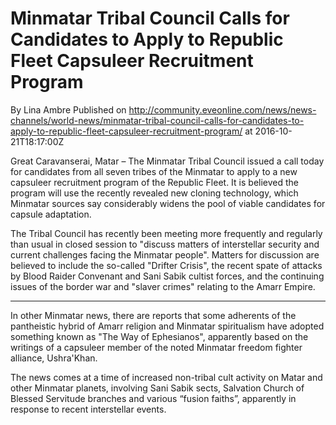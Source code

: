 # Minmatar Tribal Council Calls for Candidates to Apply to Republic Fleet Capsuleer Recruitment Program
By Lina Ambre
Published on http://community.eveonline.com/news/news-channels/world-news/minmatar-tribal-council-calls-for-candidates-to-apply-to-republic-fleet-capsuleer-recruitment-program/ at 2016-10-21T18:17:00Z

Great Caravanserai, Matar – The Minmatar Tribal Council issued a call today for candidates from all seven tribes of the Minmatar to apply to a new capsuleer recruitment program of the Republic Fleet. It is believed the program will use the recently revealed new cloning technology, which Minmatar sources say considerably widens the pool of viable candidates for capsule adaptation.

The Tribal Council has recently been meeting more frequently and regularly than usual in closed session to "discuss matters of interstellar security and current challenges facing the Minmatar people". Matters for discussion are believed to include the so-called "Drifter Crisis", the recent spate of attacks by Blood Raider Convenant and Sani Sabik cultist forces, and the continuing issues of the border war and "slaver crimes" relating to the Amarr Empire.

---

In other Minmatar news, there are reports that some adherents of the pantheistic hybrid of Amarr religion and Minmatar spiritualism have adopted something known as "The Way of Ephesianos", apparently based on the writings of a capsuleer member of the noted Minmatar freedom fighter alliance, Ushra'Khan.

The news comes at a time of increased non-tribal cult activity on Matar and other Minmatar planets, involving Sani Sabik sects, Salvation Church of Blessed Servitude branches and various “fusion faiths”, apparently in response to recent interstellar events.

